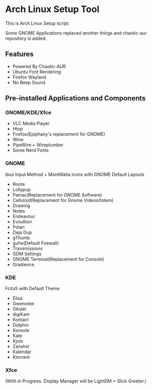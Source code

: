 # Arch Linux Setup Tool

This is Arch Linux Setup script.

Some GNOME Applications replaced another things and chaotic-aur repository is added.

## Features

* Powered By Chaotic-AUR
* Ubuntu Font Rendering
* Firefox Wayland
* No Beep Sound

## Pre-installed Applications and Components

### GNOME/KDE/Xfce

* VLC Media Player
* Htop
* Firefox(Epiphany's replacement for GNOME)
* Wine
* PipeWire + Wireplumber
* Some Nerd Fonts

### GNOME

ibus Input Method + MoreWaita icons with GNOME Default Layouts

* Rnote
* Lollypop
* Pamac(Replacement for GNOME Software)
* Celluloid(Replacement for Gnome Videos/totem)
* Drawing
* Notes
* Endeavour
* Evoultion
* Polari
* Deja Dup
* gThumb
* gufw(Default Firewall)
* Transmissions
* GDM Settings
* GNOME Terminal(Replacement for Console)
* Gradience

### KDE

Fcitx5 with Default Theme

* Elisa
* Gwenview
* Okular
* digiKam
* Kontact
* Dolphin
* Konsole
* Kate
* Kjots
* Zanshin
* Kalendar
* Ktorrent

### Xfce

(With in Progress. Display Manager will be LightDM + Slick Greeter.)
